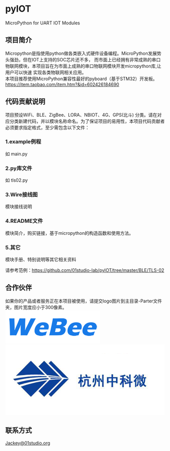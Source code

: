 # pyIOT
MicroPython for UART IOT Modules

## 项目简介
Micropython是指使用python做各类嵌入式硬件设备编程。MicroPython发展势头强劲，但在IOT上支持的SOC芯片还不多，
而市面上已经拥有非常成熟的串口物联网模块，本项目旨在为市面上成熟的串口物联网模块开发micropython库,让用户可以快速
实现各类物联网相关应用。  
本项目推荐使用MicroPython兼容性最好的pyboard（基于STM32）开发板。  
https://item.taobao.com/item.htm?&id=602426184690


## 代码贡献说明
项目预设WiFi、BLE、ZigBee、LORA、NBIOT、4G、GPS(北斗) 分类。请在对应分类新建代码，并以模块名称命名。为了保证项目的易用性，本项目代码贡献者必须要求指定格式，至少需包含以下文件：

### 1.example例程
如 main.py
### 2.py库文件
如 tls02.py
### 3.Wire接线图
模块接线说明
### 4.README文件
模块简介，购买链接，基于micropython的构造函数和使用方法。
### 5.其它
模块手册、特别说明等其它相关资料

请参考范例：https://github.com/01studio-lab/pyIOT/tree/master/BLE/TLS-02

## 合作伙伴
如果你的产品或者服务正在本项目被使用，请提交logo图片到主目录-Parter文件夹，图片宽度应小于300像素。  
![WeBee](https://github.com/01studio-lab/pyIOT/blob/master/Partner/WeBee.png)
![中科微](https://github.com/01studio-lab/pyIOT/blob/master/Partner/%E6%9D%AD%E5%B7%9E%E4%B8%AD%E7%A7%91%E5%BE%AE.png)

## 联系方式
Jackey@01studio.org
